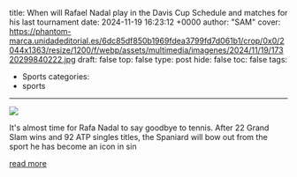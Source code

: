 title: When will Rafael Nadal play in the Davis Cup Schedule and matches for his last tournament
date: 2024-11-19 16:23:12 +0000
author: "SAM"
cover: https://phantom-marca.unidadeditorial.es/6dc85df850b1969fdea3799fd7d061b1/crop/0x0/2044x1363/resize/1200/f/webp/assets/multimedia/imagenes/2024/11/19/17320299840222.jpg
draft: false
top: false
type: post
hide: false
toc: false
tags:
  - Sports
categories:
  - sports
---

![](https://phantom-marca.unidadeditorial.es/6dc85df850b1969fdea3799fd7d061b1/crop/0x0/2044x1363/resize/1200/f/webp/assets/multimedia/imagenes/2024/11/19/17320299840222.jpg)

It's almost time for Rafa Nadal to say goodbye to tennis. After 22 Grand Slam wins and 92 ATP singles titles, the Spaniard will bow out from the sport he has become an icon in sin

[read more](https://www.marca.com/en/tennis/2024/11/19/673cae67ca474125558b4599.html)
